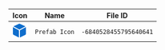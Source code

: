 | Icon | Name | File ID |
| ---  | ---  | ---     |
| ![](Prefab%20Icon.png) | `Prefab Icon` | `-6840528455795640641` |
